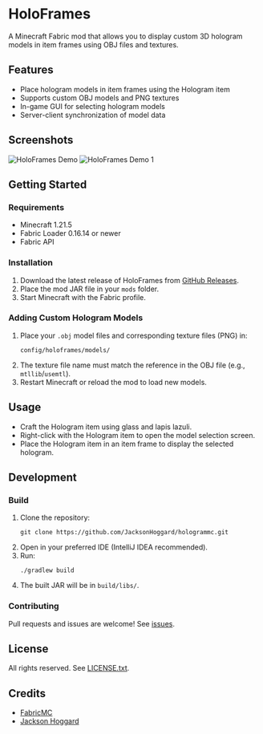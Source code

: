 # HoloFrames

A Minecraft Fabric mod that allows you to display custom 3D hologram models in item frames using OBJ files and textures.

## Features
- Place hologram models in item frames using the Hologram item
- Supports custom OBJ models and PNG textures
- In-game GUI for selecting hologram models
- Server-client synchronization of model data

## Screenshots
![HoloFrames Demo](https://raw.githubusercontent.com/JacksonHoggard/hologrammc/demo/demo.png)
![HoloFrames Demo 1](https://raw.githubusercontent.com/JacksonHoggard/hologrammc/demo/demo_1.png)

## Getting Started

### Requirements
- Minecraft 1.21.5
- Fabric Loader 0.16.14 or newer
- Fabric API

### Installation
1. Download the latest release of HoloFrames from [GitHub Releases](https://github.com/JacksonHoggard/hologrammc/releases).
2. Place the mod JAR file in your `mods` folder.
3. Start Minecraft with the Fabric profile.

### Adding Custom Hologram Models
1. Place your `.obj` model files and corresponding texture files (PNG) in:
   ```
   config/holoframes/models/
   ```
2. The texture file name must match the reference in the OBJ file (e.g., `mtllib`/`usemtl`).
3. Restart Minecraft or reload the mod to load new models.

## Usage
- Craft the Hologram item using glass and lapis lazuli.
- Right-click with the Hologram item to open the model selection screen.
- Place the Hologram item in an item frame to display the selected hologram.

## Development
### Build
1. Clone the repository:
   ```
   git clone https://github.com/JacksonHoggard/hologrammc.git
   ```
2. Open in your preferred IDE (IntelliJ IDEA recommended).
3. Run:
   ```
   ./gradlew build
   ```
4. The built JAR will be in `build/libs/`.

### Contributing
Pull requests and issues are welcome! See [issues](https://github.com/JacksonHoggard/hologrammc/issues).

## License
All rights reserved. See [LICENSE.txt](LICENSE.txt).

## Credits
- [FabricMC](https://fabricmc.net/)
- [Jackson Hoggard](mailto:jhoggard0129@gmail.com)

